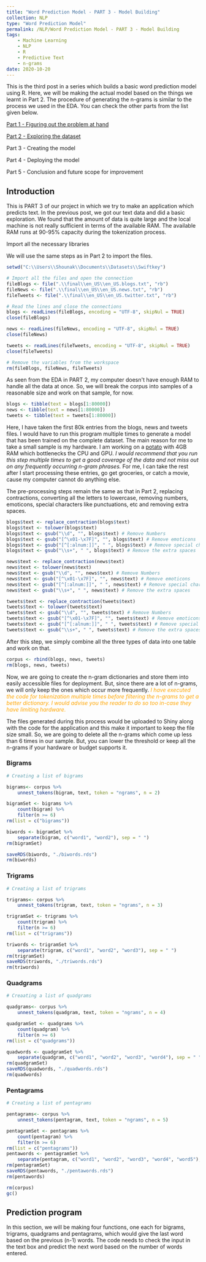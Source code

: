 ```yaml
---
title: "Word Prediction Model - PART 3 - Model Building"
collection: NLP
type: "Word Prediction Model"
permalink: /NLP/Word Prediction Model - PART 3 - Model Building
tags: 
    - Machine Learning
    - NLP
    - R
    - Predictive Text
    - n-grams
date: 2020-10-20
---
```


This is the third post in a series which builds a basic word prediction model using R. Here, we will be making the actual model based on the things we learnt in Part 2. The procedure of generating the n-grams is similar to the process we used in the EDA. You can check the other parts from the list given below.

[Part 1 - Figuring out the problem at hand](https://shounakshastri.github.io/NLP/Word%20Prediction%20Model%20-%20PART%201%20-%20Figuring%20out%20the%20problem%20at%20hand)

[Part 2 - Exploring the dataset](https://shounakshastri.github.io/NLP/Word%20Prediction%20Model%20-%20PART%202%20-%20Exploratory%20Data%20Analysis) 

Part 3 - Creating the model

Part 4 - Deploying the model

Part 5 - Conclusion and future scope for improvement

## Introduction

This is PART 3 of our project in which we try to make an application which predicts text. In the previous post, we got our text data and did a basic exploration. We found that the amount of data is quite large and the local machine is not really sufficient in terms of the available RAM. The available RAM runs at 90-95% capacity during the tokenization process. 


Import all the necessary libraries



We will use the same steps as in Part 2 to import the files.


```r
setwd("C:\\Users\\Shounak\\Documents\\Datasets\\Swiftkey")

# Import all the files and open the connection
fileBlogs <- file(".\\final\\en_US\\en_US.blogs.txt", "rb")
fileNews <- file(".\\final\\en_US\\en_US.news.txt", "rb")
fileTweets <- file(".\\final\\en_US\\en_US.twitter.txt", "rb")

# Read the lines and close the connections
blogs <- readLines(fileBlogs, encoding = "UTF-8", skipNul = TRUE)
close(fileBlogs)

news <- readLines(fileNews, encoding = "UTF-8", skipNul = TRUE)
close(fileNews)

tweets <- readLines(fileTweets, encoding = "UTF-8", skipNul = TRUE)
close(fileTweets)

# Remove the variables from the workspace
rm(fileBlogs, fileNews, fileTweets)
```

As seen from the EDA in PART 2, my computer doesn't have enough RAM to handle all the data at once. So, we will break the corpus into samples of a reasonable size and work on that sample, for now.


```r
blogs <- tibble(text = blogs[1:80000])
news <- tibble(text = news[1:80000])
tweets <- tibble(text = tweets[1:80000])
```

Here, I have taken the first 80k entries from the blogs, news and tweets files. I would have to run this program multiple times to generate a model that has been trained on the complete dataset. The main reason for me to take a small sample is my hardware. I am working on a [potato](https://www.urbandictionary.com/define.php?term=Potato%20PC) with 4GB RAM which bottlenecks the CPU and GPU.  *I would recommend that you run this step multiple times to get a good coverage of the data and not miss out on any frequently occurring n-gram phrases.* For me, I can take the rest after I start processing these entries, go get groceries, or catch a movie, cause my computer cannot do anything else.

The pre-processing steps remain the same as that in Part 2, replacing contractions, converting all the letters to lowercase, removing numbers, emoticons, special characters like punctuations, etc and removing extra spaces. 

```r
blogs$text <- replace_contraction(blogs$text)
blogs$text <- tolower(blogs$text)
blogs$text <- gsub("\\d", "", blogs$text) # Remove Numbers
blogs$text <- gsub("[^\x01-\x7F]", "", blogs$text) # Remove emoticons
blogs$text <- gsub("[^[:alnum:]]", " ", blogs$text) # Remove special characters. Adds extra spaces
blogs$text <- gsub("\\s+", " ", blogs$text) # Remove the extra spaces

news$text <- replace_contraction(news$text)
news$text <- tolower(news$text)
news$text <- gsub("\\d", "", news$text) # Remove Numbers
news$text <- gsub("[^\x01-\x7F]", "", news$text) # Remove emoticons
news$text <- gsub("[^[:alnum:]]", " ", news$text) # Remove special characters. Adds extra spaces
news$text <- gsub("\\s+", " ", news$text) # Remove the extra spaces

tweets$text <- replace_contraction(tweets$text)
tweets$text <- tolower(tweets$text)
tweets$text <- gsub("\\d", "", tweets$text) # Remove Numbers
tweets$text <- gsub("[^\x01-\x7F]", "", tweets$text) # Remove emoticons
tweets$text <- gsub("[^[:alnum:]]", " ", tweets$text) # Remove special characters. Adds extra spaces
tweets$text <- gsub("\\s+", " ", tweets$text) # Remove the extra spaces
```

After this step, we simply combine all the three types of data into one table and work on that.

```r
corpus <- rbind(blogs, news, tweets)
rm(blogs, news, tweets)
```

Now, we are going to create the n-gram dictionaries and store them into easily accessible files for deployment. But, since there are a lot of n-grams, we will only keep the ones which occur more frequently. <span style="color:orange"> *I have executed the code for tokenization multiple times before filtering the n-grams to get a better dictionary. I would advise you the reader to do so too in-case they have limiting hardware.*</span>

The files generated during this process would be uploaded to Shiny along with the code for the application and this make it important to keep the file size small. So, we are going to delete all the n-grams which come up less than 6 times in our sample. But, you can lower the threshold or keep all the n-grams if your hardware or budget supports it. 

### Bigrams

```r
# Creating a list of bigrams

bigrams<- corpus %>%
    unnest_tokens(bigram, text, token = "ngrams", n = 2)

bigramSet <- bigrams %>%
    count(bigram) %>%
    filter(n >= 6)
rm(list = c("bigrams"))

biwords <- bigramSet %>%
    separate(bigram, c("word1", "word2"), sep = " ")
rm(bigramSet)

saveRDS(biwords, "./biwords.rds")
rm(biwords)
```

### Trigrams

```r
# Creating a list of trigrams

trigrams<- corpus %>%
    unnest_tokens(trigram, text, token = "ngrams", n = 3)

trigramSet <- trigrams %>%
    count(trigram) %>%
    filter(n >= 6)
rm(list = c("trigrams"))

triwords <- trigramSet %>%
    separate(trigram, c("word1", "word2", "word3"), sep = " ")
rm(trigramSet)
saveRDS(triwords, "./triwords.rds")
rm(triwords)
```

### Quadgrams

```r
# Creaating a list of quadgrams

quadgrams<- corpus %>%
    unnest_tokens(quadgram, text, token = "ngrams", n = 4)

quadgramSet <- quadgrams %>%
    count(quadgram) %>%
    filter(n >= 6)
rm(list = c("quadgrams"))

quadwords <- quadgramSet %>%
    separate(quadgram, c("word1", "word2", "word3", "word4"), sep = " ")
rm(quadgramSet)
saveRDS(quadwords, "./quadwords.rds")
rm(quadwords)
```
### Pentagrams

```r
# Creating a list of pentagrams

pentagrams<- corpus %>%
    unnest_tokens(pentagram, text, token = "ngrams", n = 5)

pentagramSet <- pentagrams %>%
    count(pentagram) %>%
    filter(n >= 6)
rm(list = c("pentagrams"))
pentawords <- pentagramSet %>%
    separate(pentagram, c("word1", "word2", "word3", "word4", "word5"), sep = " ")
rm(pentagramSet)
saveRDS(pentawords, "./pentawords.rds")
rm(pentawords)

rm(corpus)
gc()
```


## Prediction program

In this section, we will be making four functions, one each for bigrams, trigrams, quadgrams and pentagrams, which would give the last word based on the previous (n-1) words. The code needs to check the input in the text box and predict the next word based on the number of words entered.